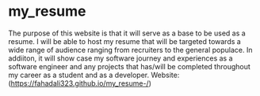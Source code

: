 # my_resume
The purpose of this website is that it will serve as a base to be used as a resume. I will be able to host my resume that will be targeted towards a wide range of audience ranging from recruiters to the general populace. In addiiton, it will show case my software journey and experiences as a software engineer and any projects that has/will be completed throughout my career as a student and as a developer. 
Website: (https://fahadali323.github.io/my_resume-/)
